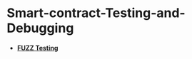 # Smart-contract-Testing-and-Debugging

- [**FUZZ Testing**](https://medium.com/coinmonks/smart-contract-fuzzing-d9b88e0b0a05)
